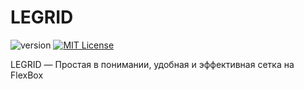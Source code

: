 # LEGRID
![version](https://img.shields.io/badge/current-3.0.0-green.svg?style=flat-square "Version")
[![MIT License](https://img.shields.io/badge/license-MIT-blue.svg?style=flat-square)](https://github.com/pafnuty/DLE-UniForm/blob/master/LICENSE)

LEGRID — Простая в понимании, удобная и эффективная сетка на FlexBox
